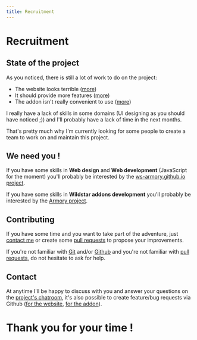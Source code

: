 ```yaml
---
title: Recruitment
---
```


# Recruitment #

## State of the project ##

As you noticed, there is still a lot of work to do on the project:

* The website looks terrible ([more](https://github.com/ws-armory/ws-armory.github.io/issues/2))
* It should provide more features ([more](https://github.com/ws-armory/ws-armory.github.io/issues/4))
* The addon isn't really convenient to use ([more](https://github.com/ws-armory/Armory/issues/3))

I really have a lack of skills in some domains (UI designing as you should have noticed ;)) and I'll probably have a lack of time in the next months.

That's pretty much why I'm currently looking for some people to create a team to work on and maintain this project.


## We need you ! ##

If you have some skills in **Web design** and **Web development** (JavaScript for the moment) you'll probably be interested by the [ws-armory.github.io project](http://github.io/ws-armory/ws-armory.github.io).

If you have some skills in **Wildstar addons development** you'll probably be interested by the [Armory project](http://github.io/ws-armory/Armory).


## Contributing ##

If you have some time and you want to take part of the adventure, just [contact me](http://github.com/olbat) or create some [pull requests](https://help.github.com/articles/creating-a-pull-request/) to propose your improvements.

If you're not familiar with [Git](http://git-scm.com/book/en/v2/Getting-Started-About-Version-Control) and/or [Github](https://try.github.io/) and you're not familiar with [pull requests](https://help.github.com/articles/creating-a-pull-request/), do not hesitate to ask for help.


## Contact ##

At anytime I'll be happy to discuss with you and answer your questions on the [project's chatroom](http://gitter.im/ws-armory/chat/~chat), it's also possible to create feature/bug requests via Github ([for the website](https://github.com/ws-armory/ws-armory.github.io/issues), [for the addon](https://github.com/ws-armory/Armory/issues)).


# Thank you for your time ! #
